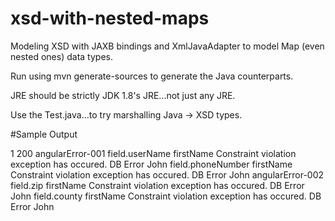 # xsd-with-nested-maps
Modeling XSD with JAXB bindings and XmlJavaAdapter to model Map (even nested ones) data types.

Run using mvn generate-sources to generate the Java counterparts.

JRE should be strictly JDK 1.8's JRE...not just any JRE.

Use the Test.java...to try marshalling Java -> XSD types.

#Sample Output

<?xml version="1.0" encoding="UTF-8" standalone="yes"?>
<ServiceResponse xmlns="http://greensky.com/demo">
    <roundTripIdentifier>1</roundTripIdentifier>
    <serviceResponseCode>200</serviceResponseCode>
    <angularErrors>
        <entry>
            <key>angularError-001</key>
            <value>
                <entry>
                    <key>field.userName</key>
                    <value>
                        <property>firstName</property>
                        <message>Constraint violation exception has occured.</message>
                        <error>DB Error</error>
                        <value>John</value>
                    </value>
                </entry>
                <entry>
                    <key>field.phoneNumber</key>
                    <value>
                        <property>firstName</property>
                        <message>Constraint violation exception has occured.</message>
                        <error>DB Error</error>
                        <value>John</value>
                    </value>
                </entry>
            </value>
        </entry>
        <entry>
            <key>angularError-002</key>
            <value>
                <entry>
                    <key>field.zip</key>
                    <value>
                        <property>firstName</property>
                        <message>Constraint violation exception has occured.</message>
                        <error>DB Error</error>
                        <value>John</value>
                    </value>
                </entry>
                <entry>
                    <key>field.county</key>
                    <value>
                        <property>firstName</property>
                        <message>Constraint violation exception has occured.</message>
                        <error>DB Error</error>
                        <value>John</value>
                    </value>
                </entry>
            </value>
        </entry>
    </angularErrors>
</ServiceResponse>

